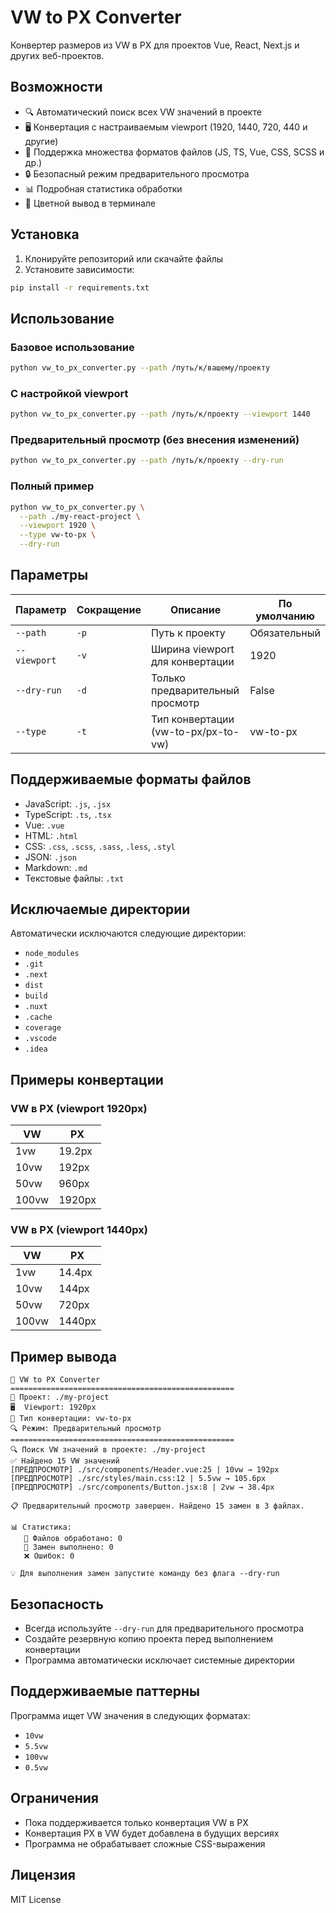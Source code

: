 # VW to PX Converter

Конвертер размеров из VW в PX для проектов Vue, React, Next.js и других веб-проектов.

## Возможности

- 🔍 Автоматический поиск всех VW значений в проекте
- 🖥️ Конвертация с настраиваемым viewport (1920, 1440, 720, 440 и другие)
- 📁 Поддержка множества форматов файлов (JS, TS, Vue, CSS, SCSS и др.)
- 🔒 Безопасный режим предварительного просмотра
- 📊 Подробная статистика обработки
- 🎨 Цветной вывод в терминале

## Установка

1. Клонируйте репозиторий или скачайте файлы
2. Установите зависимости:

```bash
pip install -r requirements.txt
```

## Использование

### Базовое использование

```bash
python vw_to_px_converter.py --path /путь/к/вашему/проекту
```

### С настройкой viewport

```bash
python vw_to_px_converter.py --path /путь/к/проекту --viewport 1440
```

### Предварительный просмотр (без внесения изменений)

```bash
python vw_to_px_converter.py --path /путь/к/проекту --dry-run
```

### Полный пример

```bash
python vw_to_px_converter.py \
  --path ./my-react-project \
  --viewport 1920 \
  --type vw-to-px \
  --dry-run
```

## Параметры

| Параметр | Сокращение | Описание | По умолчанию |
|----------|------------|----------|--------------|
| `--path` | `-p` | Путь к проекту | Обязательный |
| `--viewport` | `-v` | Ширина viewport для конвертации | 1920 |
| `--dry-run` | `-d` | Только предварительный просмотр | False |
| `--type` | `-t` | Тип конвертации (vw-to-px/px-to-vw) | vw-to-px |

## Поддерживаемые форматы файлов

- JavaScript: `.js`, `.jsx`
- TypeScript: `.ts`, `.tsx`
- Vue: `.vue`
- HTML: `.html`
- CSS: `.css`, `.scss`, `.sass`, `.less`, `.styl`
- JSON: `.json`
- Markdown: `.md`
- Текстовые файлы: `.txt`

## Исключаемые директории

Автоматически исключаются следующие директории:
- `node_modules`
- `.git`
- `.next`
- `dist`
- `build`
- `.nuxt`
- `.cache`
- `coverage`
- `.vscode`
- `.idea`

## Примеры конвертации

### VW в PX (viewport 1920px)

| VW | PX |
|----|----|
| 1vw | 19.2px |
| 10vw | 192px |
| 50vw | 960px |
| 100vw | 1920px |

### VW в PX (viewport 1440px)

| VW | PX |
|----|----|
| 1vw | 14.4px |
| 10vw | 144px |
| 50vw | 720px |
| 100vw | 1440px |

## Пример вывода

```
🚀 VW to PX Converter
==================================================
📁 Проект: ./my-project
🖥️  Viewport: 1920px
🔄 Тип конвертации: vw-to-px
🔍 Режим: Предварительный просмотр
==================================================
🔍 Поиск VW значений в проекте: ./my-project
✅ Найдено 15 VW значений
[ПРЕДПРОСМОТР] ./src/components/Header.vue:25 | 10vw → 192px
[ПРЕДПРОСМОТР] ./src/styles/main.css:12 | 5.5vw → 105.6px
[ПРЕДПРОСМОТР] ./src/components/Button.jsx:8 | 2vw → 38.4px

📋 Предварительный просмотр завершен. Найдено 15 замен в 3 файлах.

📊 Статистика:
   📁 Файлов обработано: 0
   🔄 Замен выполнено: 0
   ❌ Ошибок: 0

💡 Для выполнения замен запустите команду без флага --dry-run
```

## Безопасность

- Всегда используйте `--dry-run` для предварительного просмотра
- Создайте резервную копию проекта перед выполнением конвертации
- Программа автоматически исключает системные директории

## Поддерживаемые паттерны

Программа ищет VW значения в следующих форматах:
- `10vw`
- `5.5vw`
- `100vw`
- `0.5vw`

## Ограничения

- Пока поддерживается только конвертация VW в PX
- Конвертация PX в VW будет добавлена в будущих версиях
- Программа не обрабатывает сложные CSS-выражения

## Лицензия

MIT License
